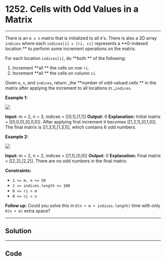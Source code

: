 # 1252. Cells with Odd Values in a Matrix

---

There is an `m x n` matrix that is initialized to all `0`'s. There is also a 2D array `indices` where each `indices[i] = [ri, ci]` represents a **0-indexed location ** to perform some increment operations on the matrix.

For each location `indices[i]`, do **both ** of the following:

  1. Increment **all ** the cells on row `ri`.
  2. Increment **all ** the cells on column `ci`.



Given `m`, `n`, and `indices`, return _the **number of odd-valued cells ** in the matrix after applying the increment to all locations in _`indices`.

 

**Example 1:**

![](https://assets.leetcode.com/uploads/2019/10/30/e1.png)


**Input:** m = 2, n = 3, indices = [[0,1],[1,1]]
**Output:** 6
**Explanation:** Initial matrix = [[0,0,0],[0,0,0]].
After applying first increment it becomes [[1,2,1],[0,1,0]].
The final matrix is [[1,3,1],[1,3,1]], which contains 6 odd numbers.


**Example 2:**

![](https://assets.leetcode.com/uploads/2019/10/30/e2.png)


**Input:** m = 2, n = 2, indices = [[1,1],[0,0]]
**Output:** 0
**Explanation:** Final matrix = [[2,2],[2,2]]. There are no odd numbers in the final matrix.


 

**Constraints:**

  * `1 <= m, n <= 50`
  * `1 <= indices.length <= 100`
  * `0 <= ri < m`
  * `0 <= ci < n`



 

**Follow up:** Could you solve this in `O(n + m + indices.length)` time with only `O(n + m)` extra space?

---

## Solution



---

## Code
```python


```